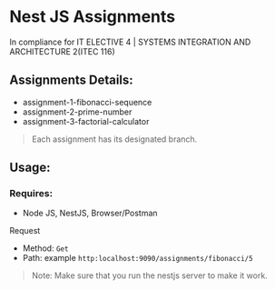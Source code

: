 # Nest JS Assignments
In compliance for IT ELECTIVE 4 | SYSTEMS INTEGRATION AND ARCHITECTURE 2(ITEC 116)

## Assignments Details:
- assignment-1-fibonacci-sequence
- assignment-2-prime-number
- assignment-3-factorial-calculator

>Each assignment has its designated branch.

## Usage:
### Requires:
- Node JS, NestJS, Browser/Postman

Request
- Method: `Get`
- Path: example `http:localhost:9090/assignments/fibonacci/5`

>Note: Make sure that you run the nestjs server to make it work.


